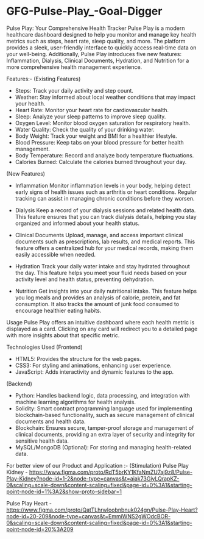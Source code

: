 # GFG-Pulse-Play_-Goal-Digger
Pulse Play: Your Comprehensive Health Tracker
Pulse Play is a modern healthcare dashboard designed to help you monitor and manage key health metrics such as steps, heart rate, sleep quality, and more. The platform provides a sleek, user-friendly interface to quickly access real-time data on your well-being. Additionally, Pulse Play introduces five new features: Inflammation, Dialysis, Clinical Documents, Hydration, and Nutrition for a more comprehensive health management experience.

Features:-
(Existing Features)
* Steps: Track your daily activity and step count.
* Weather: Stay informed about local weather conditions that may impact your health.
* Heart Rate: Monitor your heart rate for cardiovascular health.
* Sleep: Analyze your sleep patterns to improve sleep quality.
* Oxygen Level: Monitor blood oxygen saturation for respiratory health.
* Water Quality: Check the quality of your drinking water.
* Body Weight: Track your weight and BMI for a healthier lifestyle.
* Blood Pressure: Keep tabs on your blood pressure for better health management.
* Body Temperature: Record and analyze body temperature fluctuations.
* Calories Burned: Calculate the calories burned throughout your day.
  
(New Features)
* Inflammation Monitor inflammation levels in your body, helping detect early signs of health issues such as arthritis or heart conditions. Regular tracking can assist in managing chronic conditions before they worsen.

* Dialysis Keep a record of your dialysis sessions and related health data. This feature ensures that you can track dialysis details, helping you stay organized and informed about your health status.

* Clinical Documents Upload, manage, and access important clinical documents such as prescriptions, lab results, and medical reports. This feature offers a centralized hub for your medical records, making them easily accessible when needed.

* Hydration Track your daily water intake and stay hydrated throughout the day. This feature helps you meet your fluid needs based on your activity level and health status, preventing dehydration.

* Nutrition Get insights into your daily nutritional intake. This feature helps you log meals and provides an analysis of calorie, protein, and fat consumption. It also tracks the amount of junk food consumed to encourage healthier eating habits.

Usage
Pulse Play offers an intuitive dashboard where each health metric is displayed as a card. Clicking on any card will redirect you to a detailed page with more insights about that specific metric.

Technologies Used
(Frontend)
* HTML5: Provides the structure for the web pages.
* CSS3: For styling and animations, enhancing user experience.
* JavaScript: Adds interactivity and dynamic features to the app.

(Backend)
* Python: Handles backend logic, data processing, and integration with machine learning algorithms for health analysis.
* Solidity: Smart contract programming language used for implementing blockchain-based functionality, such as secure management of clinical documents and health data.
* Blockchain: Ensures secure, tamper-proof storage and management of clinical documents, providing an extra layer of security and integrity for sensitive health data.
* MySQL/MongoDB (Optional): For storing and managing health-related data.


For better view of our Product and Application :-
(Stimulation)
Pulse Play Kidney - https://www.figma.com/proto/RdT5brKY1KfaNmZU7aj9z8/Pulse-Play-Kidney?node-id=1-2&node-type=canvas&t=aiak73GiyLQrapKZ-0&scaling=scale-down&content-scaling=fixed&page-id=0%3A1&starting-point-node-id=1%3A2&show-proto-sidebar=1

Pulse Play Heart - https://www.figma.com/proto/QatTLhrwloobnbnuk024gn/Pulse-Play-Heart?node-id=20-209&node-type=canvas&t=EmmiWNS2gWOdcBOR-0&scaling=scale-down&content-scaling=fixed&page-id=0%3A1&starting-point-node-id=20%3A209 
